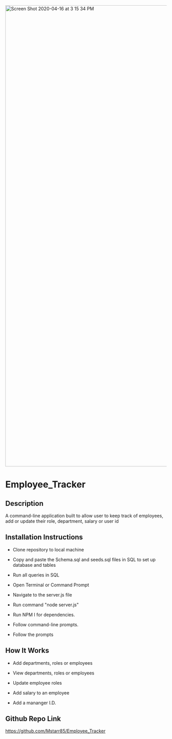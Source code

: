 <img width="1440" alt="Screen Shot 2020-04-16 at 3 15 34 PM" src="https://user-images.githubusercontent.com/53281244/79497193-46d06900-7ff5-11ea-82c2-47b1ea5dd015.png">

# Employee_Tracker

## Description

A command-line application built to allow user to keep track of employees, add or update their role, department, salary or user id

## Installation Instructions
  
  * Clone repository to local machine

  * Copy and paste the Schema.sql and seeds.sql files in SQL to set up database and tables
  
  * Run all queries in SQL 

  * Open Terminal or Command Prompt 
  
  * Navigate to the server.js file 
  
  * Run command "node server.js"

  * Run NPM I for dependencies.

  * Follow command-line prompts.

  * Follow the prompts
  
  ## How It Works
  
  * Add departments, roles or employees

  * View departments, roles or employees

  * Update employee roles
  
  * Add salary to an employee
  
  * Add a mananger I.D. 
  
  ## Github Repo Link
  
  https://github.com/Mstarr85/Employee_Tracker

  

  









